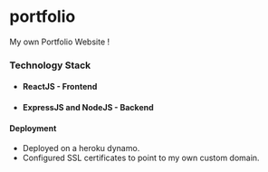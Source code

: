 # portfolio
My own Portfolio Website !

### Technology Stack
- #### ReactJS - Frontend
- #### ExpressJS and NodeJS - Backend

#### Deployment
- Deployed on a heroku dynamo.
- Configured SSL certificates to point to my own custom domain.
